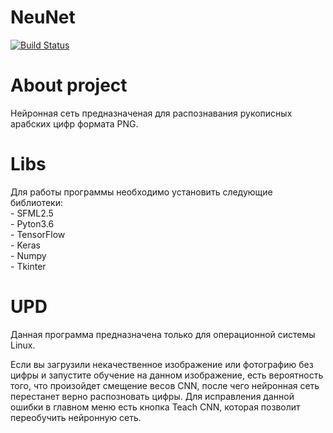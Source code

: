 # NeuNet
[![Build Status](https://travis-ci.org/shiseqq/NeuNet.svg?branch=master)](https://travis-ci.org/shiseqq/NeuNet)

# About project
Нейронная сеть предназначеная для распознавания рукописных арабских цифр формата PNG.

# Libs
Для работы программы необходимо установить следующие библиотеки:  
    - SFML2.5  
    - Pyton3.6  
    - TensorFlow  
    - Keras  
    - Numpy  
    - Tkinter  

# UPD
Данная программа предназначена только для операционной системы Linux.

Если вы загрузили некачественное изображение или фотографию без цифры и запустите обучение на данном изображение,
есть вероятность того, что произойдет смещение весов CNN, после чего нейронная сеть перестанет верно распозновать 
цифры. Для исправления данной ошибки в главном меню есть кнопка Teach CNN, которая позволит переобучить нейронную 
сеть.